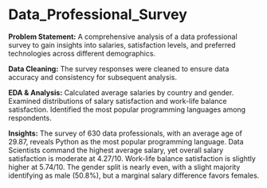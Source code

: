 # Data_Professional_Survey

**Problem Statement:** A comprehensive analysis of a data professional survey to gain insights into salaries, satisfaction levels, and preferred technologies across different demographics.

**Data Cleaning:** The survey responses were cleaned to ensure data accuracy and consistency for subsequent analysis.

**EDA & Analysis:**
Calculated average salaries by country and gender.
Examined distributions of salary satisfaction and work-life balance satisfaction.
Identified the most popular programming languages among respondents.

**Insights:** The survey of 630 data professionals, with an average age of 29.87, reveals Python as the most popular programming language. Data Scientists command the highest average salary, yet overall salary satisfaction is moderate at 4.27/10. Work-life balance satisfaction is slightly higher at 5.74/10. The gender split is nearly even, with a slight majority identifying as male (50.8%), but a marginal salary difference favors females.
